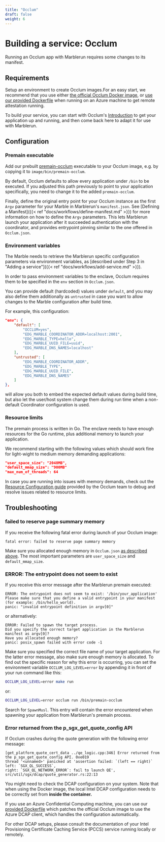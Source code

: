 ```yaml
---
title: "Occlum"
draft: false
weight: 6
---
```


# Building a service: Occlum
Running an Occlum app with Marblerun requires some changes to its manifest.

## Requirements
Setup an environment to create Occlum images.For an easy start, we recommend that you use either [the official Occlum Docker image](https://hub.docker.com/r/occlum/occlum), or [use our provided Dockerfile](https://github.com/edgelesssys/marblerun/blob/master/samples/occlum-hello/Dockerfile) when running on an Azure machine to get remote attestation running.

To build your service, you can start with Occlum's [Introduction](https://github.com/occlum/occlum#introduction) to get your application up and running, and then come back here to adapt it for use with Marblerun.

## Configuration
### Premain executable
Add our prebuilt [premain-occlum](https://github.com/edgelesssys/marblerun/releases/download/latest/premain-occlum) executable to your Occlum image, e.g. by copying it to `image/bin/premain-occlum`.

By default, Occlum defaults to allow every application under `/bin` to be executed. If you adjusted this path previously to point to your application specifically, you need to change it to the added `premain-occlum`.

Finally, define the original entry point for your Occlum instance as the first `Argv` parameter for your Marble in Marblerun's `manifest.json`. See [Defining a Manifest]({{< ref "docs/workflows/define-manifest.md" >}}) for more information on how to define the `Argv` parameters. This lets Marblerun launch your application after it succeeded authentication with the coordinator, and provides entrypoint pinning similar to the one offered in `Occlum.json`.

### Environment variables
The Marble needs to retrieve the Marblerun specific configuration parameters via environment variables, as [described under Step 3 in "Adding a service"]({{< ref "docs/workflows/add-service.md" >}}).

In order to pass environment variables to the enclave, Occlum requires them to be specified in the `env` section in `Occlum.json`.

You can provide default (hardcoded) values under `default`, and you may also define them additionally as `untrusted` in case you want to allow changes to the Marble configuration after build time.

For example, this configuration:
```json
"env": {
    "default": [
        "OCCLUM=yes",
        "EDG_MARBLE_COORDINATOR_ADDR=localhost:2001",
        "EDG_MARBLE_TYPE=hello",
        "EDG_MARBLE_UUID_FILE=uuid",
        "EDG_MARBLE_DNS_NAMES=localhost"
    ],
    "untrusted": [
        "EDG_MARBLE_COORDINATOR_ADDR",
        "EDG_MARBLE_TYPE",
        "EDG_MARBLE_UUID_FILE",
        "EDG_MARBLE_DNS_NAMES"
    ]
},
```

will allow you both to embed the expected default values during build time, but also let the user/host system change them during run time when a non-default Coordinator configuration is used.

### Resource limits
The premain process is written in Go. The enclave needs to have enough resources for the Go runtime, plus additional memory to launch your application.

We recommend starting with the following values which should work fine for light-wight to medium memory demanding applications:
```json
"user_space_size": "2048MB",
"default_mmap_size": "900MB"
"max_num_of_threads": 64
```

In case you are running into issues with memory demands, check out the [Resource Configuration guide](https://github.com/occlum/occlum/blob/master/docs/resource_config_guide.md) provided by the Occlum team to debug and resolve issues related to resource limits.

## Troubleshooting
### failed to reserve page summary memory
If you receive the following fatal error during launch of your Occlum image:
```
fatal error: failed to reserve page summary memory
```

Make sure you allocated enough memory in `Occlum.json` [as described above](#resource-limits). The most important parameters are `user_space_size` and `default_mmap_size`.

### ERROR: The entrypoint does not seem to exist
If you receive this error message after the Marblerun premain executed:
```
ERROR: The entrypoint does not seem to exist: '/bin/your_application'
Please make sure that you define a valid entrypoint in your manifest (for example: /bin/hello_world).
panic: "invalid entrypoint definition in argv[0]"
```

or alternatively:

```
ERROR: Failed to spawn the target process.
Did you specify the correct target application in the Marblerun manifest as argv[0]?
Have you allocated enough memory?
panic: posix_spawn failed with error code -1
```

Make sure you specified the correct file name of your target application. For the latter error message, also make sure enough memory is allocated. To find out the specific reason for why this error is occurring, you can set the environment variable `OCCLUM_LOG_LEVEL=error` by appending it in front of your run command like this:

```sh
OCCLUM_LOG_LEVEL=error make run
```

or:
```sh
OCCLUM_LOG_LEVEL=error occlum run /bin/premain-occlum
```

Search for `SpawnMusl`. This entry will contain the error encountered when spawning your application from Marblerun's premain process.


### Error returned from the p_sgx_get_quote_config API

If Occlum crashes during the quote generation with the following error message:
```
[get_platform_quote_cert_data ../qe_logic.cpp:346] Error returned from the p_sgx_get_quote_config API. 0xe019
thread '<unnamed>' panicked at 'assertion failed: `(left == right)`
left: `SGX_QL_SUCCESS`,
right: `SGX_QL_NETWORK_ERROR`: fail to launch QE', src/util/sgx/dcap/quote_generator.rs:22:13
```

You might need to check the DCAP configuration on your system. Note that when using the Docker image, the local Intel DCAP configuration needs to be correctly set from **inside the container.**

If you use an Azure Confidential Computing machine, you can use our [provided Dockerfile](https://github.com/edgelesssys/marblerun/blob/master/samples/occlum-hello/Dockerfile) which patches the official Occlum image to use the Azure DCAP client, which handles the configuration automatically.

For other DCAP setups, please consult the documentation of your Intel Provisioning Certificate Caching Service (PCCS) service running locally or remotely.
